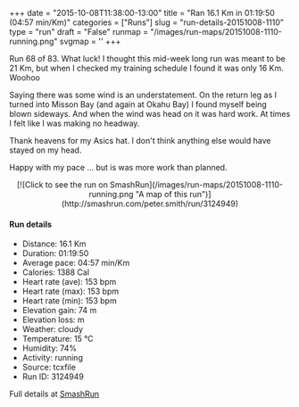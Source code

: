 +++
date = "2015-10-08T11:38:00-13:00"
title = "Ran 16.1 Km in 01:19:50 (04:57 min/Km)"
categories = ["Runs"]
slug = "run-details-20151008-1110"
type = "run"
draft = "False"
runmap = "/images/run-maps/20151008-1110-running.png"
svgmap = '<polyline points="0 54, 0 57, 1 57, 7 50, 12 49, 15 50, 18 48, 18 47, 19 47, 21 47, 29 47, 31 48, 36 53, 37 54, 40 54, 43 55, 46 54, 52 53, 55 51, 59 52, 61 53, 64 52, 65 51, 66 49, 65 46, 64 45, 65 44, 71 44, 73 43, 75 42, 78 43, 78 43, 80 44, 81 46, 84 47, 88 47, 91 46, 100 50, 91 46, 88 48, 85 47, 82 47, 80 44, 75 42, 74 43, 71 44, 65 44, 64 44, 65 46, 66 49, 64 52, 61 53, 59 52, 55 51, 52 53, 46 54, 40 55, 36 53, 29 48, 27 47, 21 47, 17 47, 17 48, 15 50, 11 48, 9 49, 6 51">'
+++

Run 68 of 83. What luck! I thought this mid-week long run was meant to be 21 Km, but when I checked my training schedule I found it was only 16 Km. Woohoo

Saying there was some wind is an understatement. On the return leg as I turned into Misson Bay (and again at Okahu Bay) I found myself being blown sideways. And when the wind was head on it was hard work. At times I felt like I was making no headway. 

Thank heavens for my Asics hat. I don't think anything else would have stayed on my head. 

Happy with my pace ... but is was more work than planned. 



<!--more-->

<center>
[![Click to see the run on SmashRun](/images/run-maps/20151008-1110-running.png "A map of this run")](http://smashrun.com/peter.smith/run/3124949)
</center>

#### Run details

* Distance: 16.1 Km
* Duration: 01:19:50
* Average pace: 04:57 min/Km
* Calories: 1388 Cal
* Heart rate (ave): 153 bpm
* Heart rate (max): 153 bpm
* Heart rate (min): 153 bpm
* Elevation gain: 74 m
* Elevation loss:  m
* Weather: cloudy
* Temperature: 15 &deg;C
* Humidity: 74%
* Activity: running
* Source: tcxfile
* Run ID: 3124949

Full details at [SmashRun](http://smashrun.com/peter.smith/run/3124949)